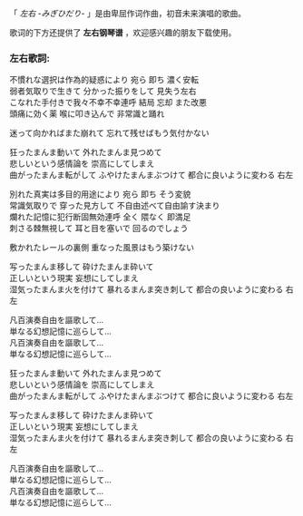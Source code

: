 

「 _左右 -みぎひだり-_ 」是由卑屈作词作曲，初音未来演唱的歌曲。  
  
歌词的下方还提供了 **左右钢琴谱** ，欢迎感兴趣的朋友下载使用。

### 左右歌詞:

不慣れな選択は作為的疑惑により 宛ら 即ち 濃く安転  
弱者気取りで生きて 分かった振りをして 見失う左右  
こなれた手付きで我々不幸不幸連呼 結局 忘却 また改悪  
頭痛に効く薬 喉に叩き込んで 非常識と踊れ

迷って向かればまた崩れて 忘れて残せばもう気付かない

狂ったまんま動いて 外れたまんま見つめて  
悲しいという感情論を 崇高にしてしまえ  
曲がったまんま転がして ふやけたまんまぶつけて 都合に良いように変わる 右左

別れた真実は多目的用途により 宛ら 即ち そう変貌  
常識気取りで 穿った見方して 不自由述べて自由諭す決まり  
爛れた記憶に犯行断固無効連呼 全く 隈なく 即満足  
刺さる棘無視して 耳と目を塞いで 回るのでしょう

敷かれたレールの裏側 重なった風景はもう築けない

写ったまんま移して 砕けたまんま砕いて  
正しいという現実 妄想にしてしまえ  
湿気ったまんま火を付けて 暴れるまんま突き刺して 都合の良いように変わる 右左

凡百演奏自由を謳歌して…  
単なる幻想記憶に巡らして…  
凡百演奏自由を謳歌して…  
単なる幻想記憶に巡らして…

狂ったまんま動いて 外れたまんま見つめて  
悲しいという感情論を 崇高にしてしまえ  
曲がったまんま転がして ふやけたまんまぶつけて 都合に良いように変わる 右左

写ったまんま移して 砕けたまんま砕いて  
正しいという現実 妄想にしてしまえ  
湿気ったまんま火を付けて 暴れるまんま突き刺して 都合の良いように変わる 右左

凡百演奏自由を謳歌して…  
単なる幻想記憶に巡らして…  
凡百演奏自由を謳歌して…  
単なる幻想記憶に巡らして…

